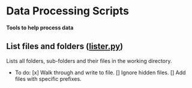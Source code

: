 # Data Processing Scripts
**Tools to help process data**

## List files and folders ([lister.py](/lister.py/))

Lists all folders, sub-folders and their files in the working directory.

- To do:
    [x] Walk through and write to file.
    [] Ignore hidden files.
    [] Add files with specific prefixes.